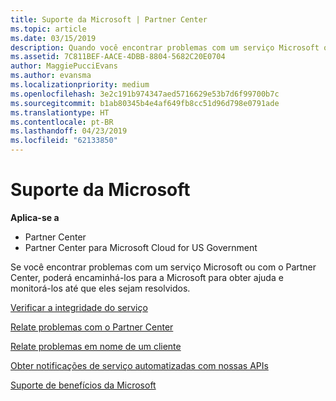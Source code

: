 ```yaml
---
title: Suporte da Microsoft | Partner Center
ms.topic: article
ms.date: 03/15/2019
description: Quando você encontrar problemas com um serviço Microsoft ou com o Partner Center, poderá encaminhá-los para a Microsoft para obter ajuda e controlar os problemas até que eles sejam resolvidos.
ms.assetid: 7C811BEF-AACE-4DBB-8804-5682C20E0704
author: MaggiePucciEvans
ms.author: evansma
ms.localizationpriority: medium
ms.openlocfilehash: 3e2c191b974347aed5716629e53b7d6f99700b7c
ms.sourcegitcommit: b1ab80345b4e4af649fb8cc51d96d798e0791ade
ms.translationtype: HT
ms.contentlocale: pt-BR
ms.lasthandoff: 04/23/2019
ms.locfileid: "62133850"
---
```

# <a name="support-from-microsoft"></a>Suporte da Microsoft

**Aplica-se a**

-  Partner Center
-  Partner Center para Microsoft Cloud for US Government


Se você encontrar problemas com um serviço Microsoft ou com o Partner Center, poderá encaminhá-los para a Microsoft para obter ajuda e monitorá-los até que eles sejam resolvidos.

[Verificar a integridade do serviço](check-service-health.md)

[Relate problemas com o Partner Center](report-problems-with-partner-center.md)

[Relate problemas em nome de um cliente](report-problems-on-behalf-of-a-customer.md)

[Obter notificações de serviço automatizadas com nossas APIs](get-automated-service-notifications-with-our-apis.md)

[Suporte de benefícios da Microsoft](https://partner.microsoft.com/support/contact-support)

 

 




